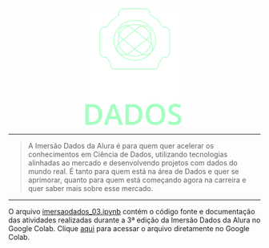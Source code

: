 <p align="center"><img src="assets/logo-imersao.svg" width="200px"></p>

---

> A Imersão Dados da Alura é para quem quer acelerar os conhecimentos em Ciência de Dados, utilizando tecnologias alinhadas ao mercado e desenvolvendo projetos com dados do mundo real. 
>É tanto para quem está na área de Dados e quer se aprimorar, quanto para quem está começando agora na carreira e quer saber mais sobre esse mercado.

---

O arquivo [imersaodados_03.ipynb](https://github.com/joaopasantos/imersaodados3/blob/master/imersaodados_03.ipynb) contém o código fonte e documentação das atividades realizadas durante a 3ª edição da Imersão Dados  da Alura no Google Colab. Clique [aqui](https://colab.research.google.com/github/joaopasantos/imersaodados3/blob/master/imersaodados_03.ipynb) para acessar o arquivo diretamente no Google Colab.